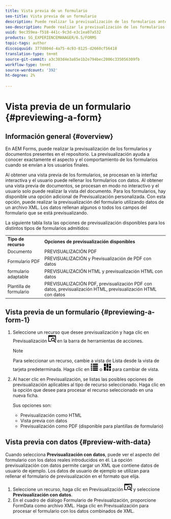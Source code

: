 ```yaml
---
title: Vista previa de un formulario
seo-title: Vista previa de un formulario
description: Puede realizar la previsualización de los formularios antes de publicarlos o activarlos para asegurarse de que cumplen las expectativas. Las opciones de previsualización pueden variar según los tipos de formulario admitidos.
seo-description: Puede realizar la previsualización de los formularios antes de publicarlos o activarlos para asegurarse de que cumplen las expectativas. Las opciones de previsualización pueden variar según los tipos de formulario admitidos.
uuid: 9ec359ea-f518-441c-9c3d-e3c1ea07a532
products: SG_EXPERIENCEMANAGER/6.5/FORMS
topic-tags: author
discoiquuid: 377d804d-4a75-4c93-8125-d2660cf56418
translation-type: tm+mt
source-git-commit: a3c303d4e3a85e1b2e794bec2006c335056309fb
workflow-type: tm+mt
source-wordcount: '392'
ht-degree: 2%

---
```



# Vista previa de un formulario {#previewing-a-form}

## Información general {#overview}

En AEM Forms, puede realizar la previsualización de los formularios y documentos presentes en el repositorio. La previsualización ayuda a conocer exactamente el aspecto y el comportamiento de los formularios cuando se envían a los usuarios finales.

Al obtener una vista previa de los formularios, se procesan en la interfaz interactiva y el usuario puede rellenar los formularios con datos. Al obtener una vista previa de documentos, se procesan en modo no interactivo y el usuario solo puede realizar la vista del documento. Para los formularios, hay disponible una opción adicional de Previsualización personalizada. Con esta opción, puede realizar la previsualización del formulario utilizando datos de un archivo XML. Los datos rellenan algunos o todos los campos del formulario que se está previsualizando.

La siguiente tabla lista las opciones de previsualización disponibles para los distintos tipos de formularios admitidos:

<table>
 <tbody>
  <tr>
   <td><strong>Tipo de recurso</strong><br /> </td>
   <td><strong>Opciones de previsualización disponibles</strong><br /> </td>
  </tr>
  <tr>
   <td>Documento</td>
   <td>PREVISUALIZACIÓN PDF</td>
  </tr>
  <tr>
   <td>Formulario PDF</td>
   <td>PREVISUALIZACIÓN y Previsualización de PDF con datos<br /> </td>
  </tr>
  <tr>
   <td>formulario adaptable</td>
   <td>PREVISUALIZACIÓN HTML y previsualización HTML con datos</td>
  </tr>
  <tr>
   <td>Plantilla de formulario</td>
   <td>PREVISUALIZACIÓN PDF, previsualización PDF con datos, previsualización HTML, previsualización HTML con datos<br /> </td>
  </tr>
 </tbody>
</table>

## Vista previa de un formulario {#previewing-a-form-1}

1. Seleccione un recurso que desee previsualización y haga clic en Previsualización ![aem6forms_previsualización](assets/aem6forms_preview.png) en la barra de herramientas de acciones.

   >[!NOTE]
   >
   >Para seleccionar un recurso, cambie a vista de Lista desde la vista de tarjeta predeterminada. Haga clic en ![aem6forms_viewlist](assets/aem6forms_viewlist.png) o ![aem6forms_viewcard](assets/aem6forms_viewcard.png) para cambiar de vista.

1. Al hacer clic en Previsualización, se listas las posibles opciones de previsualización aplicables al tipo de recurso seleccionado. Haga clic en la opción que desee para procesar el recurso seleccionado en una nueva ficha.

   Sus opciones son:

   * Previsualización como HTML
   * Vista previa con datos
   * Previsualización como PDF (disponible para plantillas de formulario)

## Vista previa con datos {#preview-with-data}

Cuando selecciona **Previsualización con datos**, puede ver el aspecto del formulario con los datos reales introducidos en él. La opción previsualización con datos permite cargar un XML que contiene datos de usuario de ejemplo. Los datos de usuario de ejemplo se utilizan para rellenar el formulario de previsualización en el formato que elija.

1. Seleccione un recurso, haga clic en Previsualización ![aem6forms_previsualización](assets/aem6forms_preview.png) y seleccione **Previsualización con datos**.
1. En el cuadro de diálogo Formulario de Previsualización, proporcione FormData como archivo XML. Haga clic en Previsualización para procesar el formulario con los datos combinados de XML.

